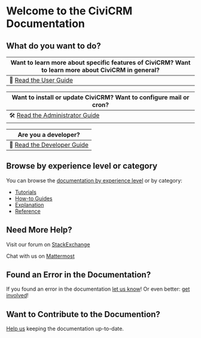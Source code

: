 # Welcome to the CiviCRM Documentation

## What do you want to do?

| Want to learn more about specific features of CiviCRM? Want to learn more about CiviCRM in general? |
|-----------------------------------------------------------------------------------------------------|
| 🚀 [Read the User Guide](user/index.md)                                                |

| Want to install or update CiviCRM? Want to configure mail or cron? |
| ------------ |
| 🛠️ [Read the Administrator Guide](admin/index.md) |

| Are you a developer?                        |
|---------------------------------------------|
| 👾 [Read the Developer Guide](dev/index.md) |

## Browse by experience level or category

You can browse the [documentation by experience level](tags.md) or by category:

* [Tutorials](categories/tutorials.md)
* [How-to Guides](categories/how-to-guides.md)
* [Explanation](categories/explanation.md)
* [Reference](categories/reference.md)

## Need More Help?

Visit our forum on [StackExchange](https://civicrm.stackexchange.com)

Chat with us on [Mattermost](https://chat.civicrm.org)

## Found an Error in the Documentation?

If you found an error in the documentation [let us know](#)! Or even better: [get involved](#)!

## Want to Contribute to the Documention?

[Help us](about/get-involved.md) keeping the documentation up-to-date.
